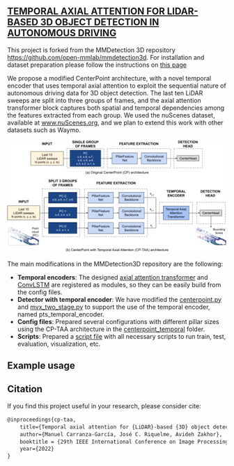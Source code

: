 ## [TEMPORAL AXIAL ATTENTION FOR LIDAR-BASED 3D OBJECT DETECTION IN AUTONOMOUS DRIVING](http://www-video.eecs.berkeley.edu/papers/cgmanuel/ICIP_2022_Manuel__Copy_.pdf)

This project is forked from the MMDetection 3D repository https://github.com/open-mmlab/mmdetection3d.
For installation and dataset preparation please follow the instructions on [this page](README_mmdet3d.md)

We propose a modified CenterPoint architecture, with a novel temporal encoder  that uses temporal
axial attention to exploit the sequential nature of autonomous driving data for 3D object detection. The last ten LiDAR sweeps are split into three groups of frames, and the axial attention transformer block captures both spatial and temporal dependencies among the features extracted from each group.
We used the nuScenes dataset, available at www.nuScenes.org, and we plan to extend this work with other datasets such as Waymo.

![](resources/arch.png)

The main modifications in the MMDetection3D repository are the following:

- **Temporal encoders**: The designed [axial attention transformer](mmdet3d/models/temporal_encoders/axial_attention_transformer.py) and [ConvLSTM](mmdet3d/models/temporal_encoders/convlstm.py) are registered as modules, so they can be easily build from the config files.
- **Detector with temporal encoder**: We have modified the [centerpoint.py](mmdet3d/models/detectors/centerpoint.py) and [mvx_two_stage.py](mmdet3d/models/detectors/mvx_two_stage.py) to support the use of the temporal encoder, named pts_temporal_encoder.
- **Config files**: Prepared several configurations with different pillar sizes using the CP-TAA architecture in the [centerpoint_temporal](configs/centerpoint_temporal) folder.
- **Scripts**: Prepared a [script file](scripts/nuscenes_scripts.sh) with all necessary scripts to run train, test, evaluation, visualization, etc.


## Example usage

## Citation

If you find this project useful in your research, please consider cite:

```latex
@inproceedings{cp-taa,
    title={Temporal axial attention for {LiDAR}-based {3D} object detection in autonomous driving},
    author={Manuel Carranza-García, José C. Riquelme, Avideh Zakhor},
    booktitle = {29th IEEE International Conference on Image Processing (IEEE ICIP)},
    year={2022}
}
```



